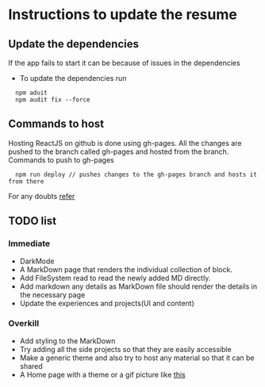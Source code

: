 # Instructions to update the resume

## Update the dependencies
If the app fails to start it can be because of issues in the dependencies
* To update the dependencies run
~~~
  npm aduit
  npm audit fix --force
~~~

## Commands to host
Hosting ReactJS on github is done using gh-pages. All the changes are pushed to the branch called gh-pages and hosted from the branch.
Commands to push to gh-pages

~~~
  npm run deploy // pushes changes to the gh-pages branch and hosts it from there
~~~

For any doubts [refer](https://medium.com/the-andela-way/how-to-deploy-your-react-application-to-github-pages-in-less-than-5-minutes-8c5f665a2d2a)

## TODO list
### Immediate
* DarkMode
* A MarkDown page that renders the individual collection of block.
* Add FileSystem read to read the newly added MD directly.
* Add markdown any details as MarkDown file should render the details in the necessary page
* Update the experiences and projects(UI and content)
### Overkill
* Add styling to the MarkDown
* Try adding all the side projects so that they are easily accessible
* Make a generic theme and also try to host any material so that it can be shared
* A Home page with a theme or a gif picture like [this](https://christopher.su/)
